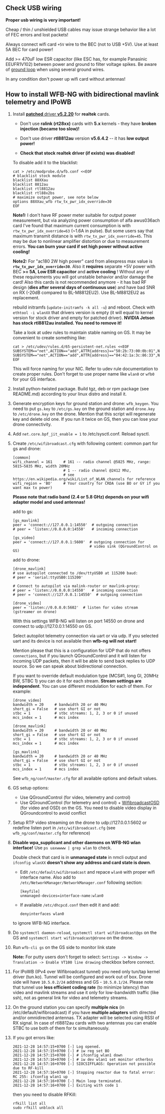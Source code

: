 Check USB wiring
----------------
**Proper usb wiring is very important!**

Cheap / thin / unshielded USB cables may issue strange behavior like a lot of FEC errors and lost packets!

Always connect wifi card `+5V` wire to the BEC (not to USB +5V). Use at least 5A BEC for card power!

Add >= 470uF low ESR capacitor (like ESC has, for example Panasinic EEUFR1V102) between power and ground to filter voltage spikes. Be aware of [ground loop](https://en.wikipedia.org/wiki/Ground_loop_%28electricity%29) when using several ground wires.

In any condition don't power up wifi card without antennas!

How to install WFB-NG with bidirectional mavlink telemetry and IPoWB
--------------------------------------------------------------------
1. Install [**patched** driver **v5.2.20**](https://github.com/svpcom/rtl8812au) for **realtek** cards.

   - Don't use **ralink (rt28xx)** cards with **5.x** kernels - they have **broken injection (became too slow)!**

   - Don't use driver **rtl8812au** version **v5.6.4.2** -- it has **low output power!**

   - **Check that stock realtek driver (if exists) was disabled!**

   To disable add it to the blacklist:
   ```
   cat > /etc/modprobe.d/wfb.conf <<EOF
   # blacklist stock module
   blacklist 88XXau
   blacklist 8812au
   blacklist rtl8812au
   blacklist rtl88x2bs
   # maximize output power, see note below
   options 88XXau_wfb rtw_tx_pwr_idx_override=30
   EOF
   ```
   **Note1:** I don't have RF power meter suitable for output power measurement, but via analyzing power consumption of alfa awus036ach card I've found that maximum current consumption is with `rtw_tx_pwr_idx_override=63` (~1.6А in pulse). But some users say that maximum transmit distance is with `rtw_tx_pwr_idx_override=45`. This may be due to nonlinear amplifier distortion or due to measurement errors. **You can burn your card if set high power without active cooling!**
 
   **Note2:** For "ac180 2W high power" card from aliexpress max value is **`rtw_tx_pwr_idx_override=30`**. Also it **requires** separate +5V power with BEC **>= 5A**, **Low ESR capacitor** and **active cooling** ! Without any of these requirements you will got unstable behavior and/or damage the card! Also this cards is not recommended anymore - it has bad RF design (**dies after several days of continuous use**) and have bad SNR on RX (-20dB compared to BL-M8812EU2). Use BL-M8812EU2 as replacement.

   rebuild initramfs (`update-initramfs -k all -u`) and reboot. Check with `ethtool -i wlanXX` that drivers version is empty (it will equal to kernel version for stock driver and empty for patched driver).  **NVIDIA Jetson has stock rtl8812au installed. You need to remove it!**

   Take a look at udev rules to maintain stable naming on GS. It may be convenient to create something like:

   ```
   cat > /etc/udev/rules.d/65-persistent-net.rules <<EOF
   SUBSYSTEM=="net",ACTION=="add",ATTR{address}=="50:2b:73:00:0b:01",NAME="wfb0"
   SUBSYSTEM=="net",ACTION=="add",ATTR{address}=="04:42:1a:3c:86:33",NAME="wfb1"
   EOF
   ```

   This will force naming for your NIC. Refer to udev rule documentation to create proper rules.
   Don't forget to use proper name like `wlan0` or `wfb0` for your GS interface.

2. Install python-twisted package. Build tgz, deb or rpm package (see README.md) according to your linux distro and install it.
3. Generate encryption keys for ground station and drone: `wfb_keygen`. You need to put `gs.key` to `/etc/gs.key` on the ground station and `drone.key` to `/etc/drone.key` on the drone. Mention that this script will regenerate key and delete old one. If you run it twice on GS, then you can lose your drone connectivity.
4. Add `net.core.bpf_jit_enable = 1` to /etc/sysctl.conf. Reload sysctl.
5. Create `/etc/wifibroadcast.cfg` with following content:
   common part for gs and drone:
   ```
   [common]
   wifi_channel = 161     # 161 -- radio channel @5825 MHz, range: 5815–5835 MHz, width 20MHz
                          # 1 -- radio channel @2412 Mhz, 
                          # see https://en.wikipedia.org/wiki/List_of_WLAN_channels for reference
   wifi_region = 'BO'     # Your country for CRDA (use BO or GY if you want max tx power)  
   ```

   **Please note that radio band (2.4 or 5.8 GHz) depends on your wifi adapter model and used antennas!**

   add to gs:
   ```
   [gs_mavlink]
   peer = 'connect://127.0.0.1:14550'  # outgoing connection
   # peer = 'listen://0.0.0.0:14550'   # incoming connection

   [gs_video]
   peer = 'connect://127.0.0.1:5600'  # outgoing connection for
                                      # video sink (QGroundControl on GS)
   ```
   add to drone:
   ```
   [drone_mavlink]
   # use autopilot connected to /dev/ttyUSB0 at 115200 baud:
   # peer = 'serial:ttyUSB0:115200'

   # Connect to autopilot via malink-router or mavlink-proxy:
   # peer = 'listen://0.0.0.0:14550'   # incoming connection
   # peer = 'connect://127.0.0.1:14550'  # outgoing connection

   [drone_video]
   peer = 'listen://0.0.0.0:5602'  # listen for video stream (gstreamer on drone)
   ```
   With this settings WFB-NG will listen on port 14550 on drone and connect to udp://127.0.0.1:14550 on GS.
   
   Select autopilot telemetry connection via uart or via udp.
   If you selected uart and its device is not available then **wfb-ng will not start!**

   Mention please that this is a configuration for UDP that do not offers `connections`, but if you launch QGroundControl and it will listen for incoming UDP packets, then it will be able to send back replies to UDP source. So we can speak about bidirectional connection.

   If you want to override default modulation type (MCS#1, long GI, 20MHz BW, STBC 1)
   you can do it for each stream. **Stream settings are independent**. You can use different modulation for each of them.
   For example:
   ```
   [drone_video]
   bandwidth = 20     # bandwidth 20 or 40 MHz
   short_gi = False   # use short GI or not
   stbc = 1           # stbc streams: 1, 2, 3 or 0 if unused
   mcs_index = 1      # mcs index

   [drone_mavlink]
   bandwidth = 20     # bandwidth 20 or 40 MHz
   short_gi = False   # use short GI or not
   stbc = 1           # stbc streams: 1, 2, 3 or 0 if unused
   mcs_index = 1      # mcs index

   [gs_mavlink]
   bandwidth = 20     # bandwidth 20 or 40 MHz
   short_gi = False   # use short GI or not
   stbc = 1           # stbc streams: 1, 2, 3 or 0 if unused
   mcs_index = 1      # mcs index
   ```
   See `wfb_ng/conf/master.cfg` for all available options and default values.

5. GS setup options:
     - Use QGroundControl (for video, telemetry and control)
     - Use QGroundControl (for telemetry and control) + [WifibroadcastOSD](https://github.com/svpcom/wfb-ng-osd) (for video and OSD) on the GS. You need to disable video display in QGroundcontrol to avoid conflict
6. Setup RTP video streaming on the drone to udp://127.0.0.1:5602 or redefine listen port in `/etc/wifibroadcast.cfg` (see `wfb_ng/conf/master.cfg` for reference)
7. **Disable wpa_supplicant and other daemons on WFB-NG wlan interface!** Use `ps uaxwwww | grep wlan` to check.

    Double check that card is in **unmanaged state** in nmcli output and `ifconfig wlanXX` **doesn't show any address and card state is down**.

   - Edit `/etc/default/wifibroadcast` and repace `wlan0` with proper wifi interface name. Also add to `/etc/NetworkManager/NetworkManager.conf` following section:
     ```
     [keyfile]
     unmanaged-devices=interface-name:wlan0
     ```

   - If available `/etc/dhcpcd.conf` then edit it and add:
     ```
     denyinterfaces wlan0
     ```
   to ignore WFB-NG interface.
8. Do `systemctl daemon-reload`, `systemctl start wifibroadcast@gs` on the GS and `systemctl start wifibroadcast@drone` on the drone.
9. Run `wfb-cli gs` on the GS side to monitor link state

   **Note:** For putty users don't forget to select: `Settings -> Window -> Translation -> Enable VT100 line drawing` checkbox before connect.
10. For IPoWB (IPv4 over Wifibroadcast tunnel) you need only tun/tap kernel driver (tun.ko).
    Tunnel will be configured and work out of box. Drone side will have ``10.5.0.2/24`` address and GS - ``10.5.0.1/24``.
    Please note that tunnel use **less efficient coding rate** (to minimize latency) than video and mavlink streams and use it only for low-bandwidth traffic (like ssh), not as general link for video and telemetry streams.
11. On the ground station you can specify **multiple nics** (in /etc/default/wifibroadcast) if you have **multiple adapters** with directed and/or omnidirected antennas. TX adapter will be selected using RSSI of RX signal. In case of rtl8812au cards with two antennas you can enable STBC to use both of them for tx simultaneously.
12. If you got errors like:
    ```
    2021-12-28 14:57:15+0700 [-] Log opened.
    2021-12-28 14:57:15+0700 [-] # iw reg set BO
    2021-12-28 14:57:15+0700 [-] # ifconfig wlan1 down
    2021-12-28 14:57:16+0700 [-] # iw dev wlan1 set monitor otherbss
    2021-12-28 14:57:16+0700 [-] SIOCSIFFLAGS: Operation not possible due to RF-kill
    2021-12-28 14:57:16+0700 [-] Stopping reactor due to fatal error: RC 255: ifconfig wlan1 up
    2021-12-28 14:57:16+0700 [-] Main loop terminated.
    2021-12-28 14:57:16+0700 [-] Exiting with code 1
    ```
    then you need to disable RFKill:
    ```
    rfkill list all
    sudo rfkill unblock all
    ```
